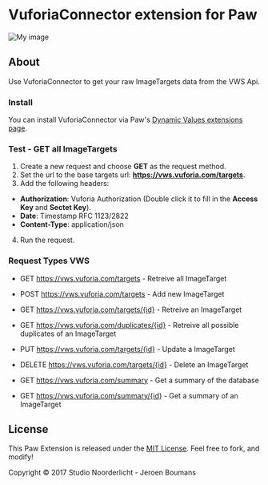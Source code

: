# VuforiaConnector extension for Paw

![My image](https://raw.githubusercontent.com/jeroenboumans/Paw-VuforiaConnector/master/Screenshot.png)

## About

Use VuforiaConnector to get your raw ImageTargets data from the VWS Api.


### Install 

You can install VuforiaConnector via Paw's [Dynamic Values extensions page](https://paw.cloud/extensions?extension_type=dynamic_value#).


### Test - GET all ImageTargets

1. Create a new request and choose **GET** as the request method.
2. Set the url to the base targets url: **https://vws.vuforia.com/targets**.
3. Add the following headers:
  * **Authorization**: Vuforia Authorization (Double click it to fill in the **Access Key** and **Sectet Key**).
  * **Date**: Timestamp RFC 1123/2822
  * **Content-Type**: application/json
4. Run the request.

### Request Types VWS

* GET https://vws.vuforia.com/targets - Retreive all ImageTarget
* POST https://vws.vuforia.com/targets - Add new ImageTarget
* GET https://vws.vuforia.com/targets/{id} - Retreive an ImageTarget
* GET https://vws.vuforia.com/duplicates/{id} - Retreive all possible duplicates of an ImageTarget
* PUT https://vws.vuforia.com/targets/{id} - Update a ImageTarget
* DELETE https://vws.vuforia.com/targets/{id} - Delete an ImageTarget

* GET https://vws.vuforia.com/summary - Get a summary of the database
* GET https://vws.vuforia.com/summary/{id} - Get a summary of an ImageTarget

## License

This Paw Extension is released under the [MIT License](LICENSE). Feel free to fork, and modify!

Copyright © 2017 Studio Noorderlicht - Jeroen Boumans
